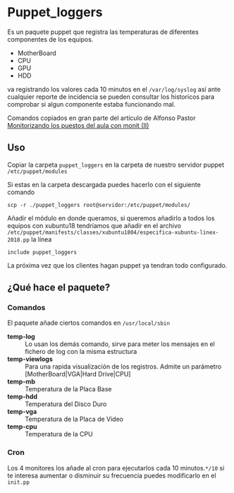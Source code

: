 # Puppet_loggers

Es un paquete puppet que registra las temperaturas de diferentes componentes de los equipos.

- MotherBoard
- CPU
- GPU
- HDD

va registrando los valores cada 10 minutos en el `/var/log/syslog` así ante cualquier reporte de incidencia se pueden consultar los historicos para comprobar si algun componente estaba funcionando mal.

Comandos copiados en gran parte del artículo de Alfonso Pastor [Monitorizando los puestos del aula con monit (II)](http://2tazasdelinux.blogspot.com/2019/04/monitorizando-los-puestos-del-aula-con_25.html)

## Uso

Copiar la carpeta `puppet_loggers` en la carpeta de nuestro servidor puppet `/etc/puppet/modules`

Si estas en la carpeta descargada puedes hacerlo con el siguiente comando

```
scp -r ./puppet_loggers root@servidor:/etc/puppet/modules/
```

Añadir el módulo en donde queramos, si queremos añadirlo a todos los equipos con xubuntu18 tendríamos que añadir en el archivo `/etc/puppet/manifests/classes/xubuntu1804/especifica-xubuntu-linex-2018.pp` la línea

```
include puppet_loggers
```

La próxima vez que los clientes hagan puppet ya tendran todo configurado.

## ¿Qué hace el paquete?


### Comandos

El paquete añade ciertos comandos en `/usr/local/sbin`

<dl>
  <dt><strong>temp-log</strong></dt>
  <dd>Lo usan los demás comando, sirve para meter los mensajes en el fichero de log con la misma estructura</dd>
  <dt><strong>temp-viewlogs</strong></dt>
  <dd>Para una rapida visualización de los registros. Admite un parámetro [MotherBoard|VGA|Hard Drive|CPU]</dd>
  <dt><strong>temp-mb</strong></dt>
  <dd>Temperatura de la Placa Base</dd>
  <dt><strong>temp-hdd</strong></dt>
  <dd>Temperatura del Disco Duro</dd>
  <dt><strong>temp-vga</strong></dt>
  <dd>Temperatura de la Placa de Video</dd>
  <dt><strong>temp-cpu</strong></dt>
  <dd>Temperatura de la CPU</dd>
</dl>

### Cron

Los 4 monitores los añade al cron para ejecutarlos cada 10 minutos.`*/10` si te interesa aumentar o disminuir su frecuencia puedes modificarlo en el `init.pp`

